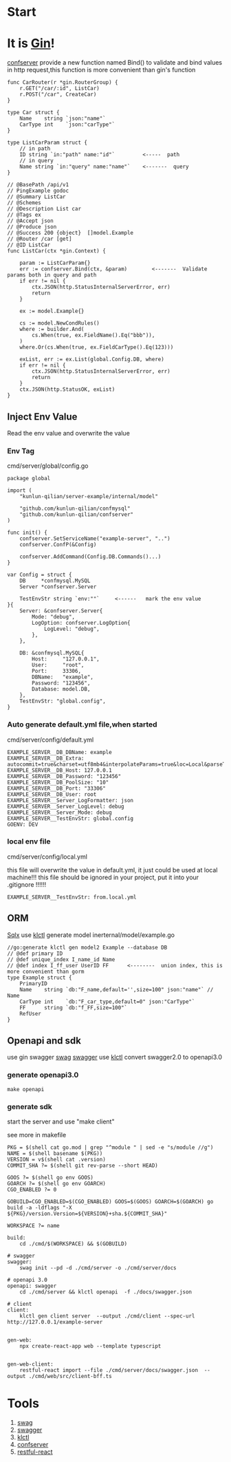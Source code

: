 # Start

# It is [Gin](https://github.com/gin-gonic/gin)!

[confserver](https://github.com/kunlun-qilian/confserver)  provide a new function named Bind() to validate and bind values in http request,this function is more convenient than gin's function

```
func CarRouter(r *gin.RouterGroup) {
	r.GET("/car/:id", ListCar)
	r.POST("/car", CreateCar)
}

type Car struct {
	Name    string `json:"name"`
	CarType int    `json:"carType"`
}

type ListCarParam struct {
	// in path
	ID string `in:"path" name:"id"`         <-----  path 
	// in query
	Name string `in:"query" name:"name"`    <-------  query
}

// @BasePath /api/v1
// PingExample godoc
// @Summary ListCar
// @Schemes
// @Description List car
// @Tags ex
// @Accept json
// @Produce json
// @Success 200 {object}  []model.Example
// @Router /car [get]
// @ID ListCar
func ListCar(ctx *gin.Context) {

	param := ListCarParam{}
	err := confserver.Bind(ctx, &param)        <-------  Validate  params both in query and path
	if err != nil {
		ctx.JSON(http.StatusInternalServerError, err)
		return
	}

	ex := model.Example{}

	cs := model.NewCondRules()
	where := builder.And(
		cs.When(true, ex.FieldName().Eq("bbb")),
	)
	where.Or(cs.When(true, ex.FieldCarType().Eq(123)))

	exList, err := ex.List(global.Config.DB, where)
	if err != nil {
		ctx.JSON(http.StatusInternalServerError, err)
		return
	}
	ctx.JSON(http.StatusOK, exList)
}

```

## Inject Env Value
Read the env value and overwrite the value
### Env Tag
cmd/server/global/config.go
```
package global

import (
	"kunlun-qilian/server-example/internal/model"

	"github.com/kunlun-qilian/confmysql"
	"github.com/kunlun-qilian/confserver"
)

func init() {
	confserver.SetServiceName("example-server", "..")
	confserver.ConfP(&Config)

	confserver.AddCommand(Config.DB.Commands()...)
}

var Config = struct {
	DB     *confmysql.MySQL
	Server *confserver.Server

	TestEnvStr string `env:""`     <------   mark the env value
}{
	Server: &confserver.Server{
		Mode: "debug",
		LogOption: confserver.LogOption{
			LogLevel: "debug",
		},
	},

	DB: &confmysql.MySQL{
		Host:     "127.0.0.1",
		User:     "root",
		Port:     33306,
		DBName:   "example",
		Password: "123456",
		Database: model.DB,
	},
	TestEnvStr: "global.config",
}

```

### Auto generate default.yml file,when started
cmd/server/config/default.yml
```
EXAMPLE_SERVER__DB_DBName: example
EXAMPLE_SERVER__DB_Extra: autocommit=true&charset=utf8mb4&interpolateParams=true&loc=Local&parseTime=true
EXAMPLE_SERVER__DB_Host: 127.0.0.1
EXAMPLE_SERVER__DB_Password: "123456"
EXAMPLE_SERVER__DB_PoolSize: "10"
EXAMPLE_SERVER__DB_Port: "33306"
EXAMPLE_SERVER__DB_User: root
EXAMPLE_SERVER__Server_LogFormatter: json
EXAMPLE_SERVER__Server_LogLevel: debug
EXAMPLE_SERVER__Server_Mode: debug
EXAMPLE_SERVER__TestEnvStr: global.config
GOENV: DEV

```

### local env file
cmd/server/config/local.yml

this file will overwrite the value in default.yml, it just could be used at local machine!!!
this file should be ignored in your project, put it into your .gitignore !!!!!!
```
EXAMPLE_SERVER__TestEnvStr: from.local.yml
```


## ORM
[Sqlx](https://github.com/go-courier/sqlx)
use [klctl](https://github.com/kunlun-qilian/klctl) generate model
inerternal/model/example.go
```
//go:generate klctl gen model2 Example --database DB
// @def primary ID
// @def unique_index I_name_id Name
// @def index I_ff_user UserID FF      <--------  union index, this is more convenient than gorm
type Example struct {
	PrimaryID
	Name    string `db:"F_name,default='',size=100" json:"name"` // Name
	CarType int    `db:"F_car_type,default=0" json:"CarType"`
	FF      string `db:"f_FF,size=100"`
	RefUser
}

```

## Openapi and sdk
use gin swagger [swag](https://github.com/swaggo/swag) [swagger](https://github.com/go-swagger/go-swagger)
use [klctl](https://github.com/kunlun-qilian/klctl) convert swagger2.0 to openapi3.0

### generate openapi3.0
```
make openapi
```

### generate sdk

start the server and use  "make client"


see more in makefile

```
PKG = $(shell cat go.mod | grep "^module " | sed -e "s/module //g")
NAME = $(shell basename $(PKG))
VERSION = v$(shell cat .version)
COMMIT_SHA ?= $(shell git rev-parse --short HEAD)

GOOS ?= $(shell go env GOOS)
GOARCH ?= $(shell go env GOARCH)
CGO_ENABLED ?= 0

GOBUILD=CGO_ENABLED=$(CGO_ENABLED) GOOS=$(GOOS) GOARCH=$(GOARCH) go build -a -ldflags "-X ${PKG}/version.Version=${VERSION}+sha.${COMMIT_SHA}"

WORKSPACE ?= name

build:
	cd ./cmd/$(WORKSPACE) && $(GOBUILD)

# swagger
swagger:
	swag init --pd -d ./cmd/server -o ./cmd/server/docs

# openapi 3.0
openapi: swagger
	cd ./cmd/server && klctl openapi  -f ./docs/swagger.json

# client
client:
	klctl gen client server  --output ./cmd/client --spec-url http://127.0.0.1/example-server


gen-web:
	npx create-react-app web --template typescript


gen-web-client:
	restful-react import --file ./cmd/server/docs/swagger.json  --output ./cmd/web/src/client-bff.ts
```


# Tools
1. [swag](https://github.com/swaggo/swag)
2. [swagger](https://github.com/go-swagger/go-swagger)
3. [klctl](https://github.com/kunlun-qilian/klctl)
4. [confserver](https://github.com/kunlun-qilian/confserver)
5. [restful-react](https://github.com/contiamo/restful-react)